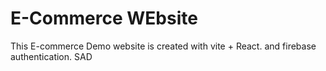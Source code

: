 # E-Commerce WEbsite

This E-commerce Demo website is created with vite + React. and firebase authentication.
SAD
